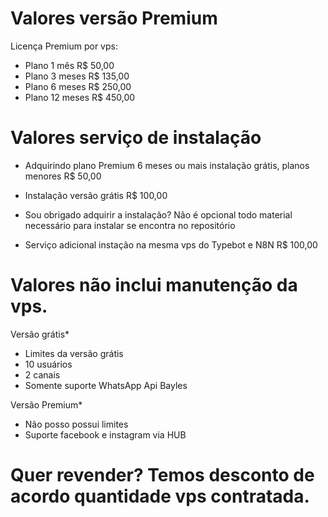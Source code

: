 # Valores versão Premium

Licença Premium por vps:

- Plano 1 mês R$ 50,00
- Plano 3 meses R$ 135,00
- Plano 6 meses R$ 250,00
- Plano 12 meses R$ 450,00

# Valores serviço de instalação

- Adquirindo plano Premium 6 meses ou mais instalação grátis, planos menores R$ 50,00

- Instalação versão grátis R$ 100,00

- Sou obrigado adquirir a instalação?
Não é opcional todo material necessário para instalar se encontra no repositório

- Serviço adicional instação na mesma vps do Typebot e N8N R$ 100,00


# Valores não inclui manutenção da vps.

Versão grátis*

- Limites da versão grátis 
- 10 usuários
- 2 canais
- Somente suporte WhatsApp Api Bayles

Versão Premium*

- Não posso possui limites
- Suporte facebook e instagram via HUB

# Quer revender? Temos desconto de acordo quantidade vps contratada.
